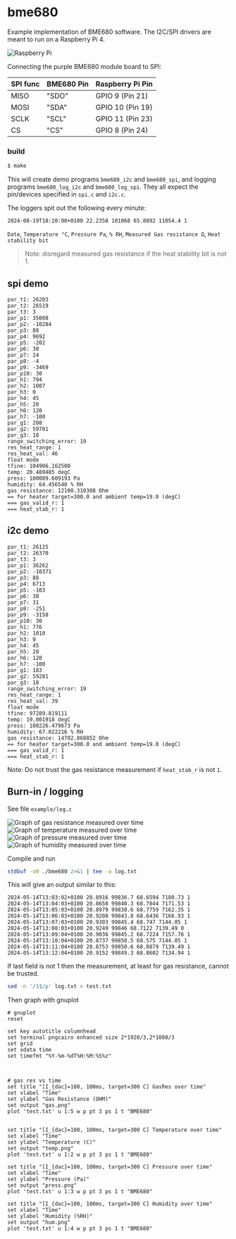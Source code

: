 # bme680

Example implementation of BME680 software. The I2C/SPI drivers are meant to run on a Raspberry Pi 4.


![Raspberry Pi](.gitea/pi.png)

Connecting the purple BME680 module board to SPI:

| SPI func | BME680 Pin | Raspberry Pi Pin |
| -------- | ---------- | ---------------- |
| MISO     | "SDO"      | GPIO 9 (Pin 21)  |
| MOSI     | "SDA"      | GPIO 10 (Pin 19) |
| SCLK     | "SCL"      | GPIO 11 (Pin 23) |
| CS       | "CS"       | GPIO 8 (Pin 24)  |

### build
```sh
$ make
```
This will create demo programs `bme680_i2c` and `bme680_spi`, and logging programs `bme680_log_i2c` and `bme680_log_spi`. They all expect the pin/devices specified in `spi.c` and `i2c.c`.

The loggers spit out the following every minute:
```
2024-08-19T18:20:00+0100 22.2358 101068 65.8092 11054.4 1
```
`Date`, `Temperature °C`, `Pressure Pa`, `% RH`, `Measured Gas resistance Ω`, `Heat stability bit`

>Note: disregard measured gas resistance if the heat stability bit is not 1.

## spi demo
```
par_t1: 26203
par_t2: 26519
par_t3: 3
par_p1: 35008
par_p2: -10284
par_p3: 88
par_p4: 9692
par_p5: -202
par_p6: 30
par_p7: 24
par_p8: -4
par_p9: -3469
par_p10: 30
par_h1: 794
par_h2: 1007
par_h3: 0
par_h4: 45
par_h5: 20
par_h6: 120
par_h7: -100
par_g1: 208
par_g2: 59781
par_g3: 18
range_switching_error: 19
res_heat_range: 1
res_heat_val: 46
float mode
tfine: 104906.162500
temp: 20.489485 degC
press: 100089.609193 Pa
humidity: 64.456540 % RH
gas resistance: 12100.310308 Ohm
== for heater target=300.0 and ambient temp=19.0 (degC)
=== gas_valid_r: 1
=== heat_stab_r: 1
```

## i2c demo
```
par_t1: 26125
par_t2: 26370
par_t3: 3
par_p1: 36262
par_p2: -10371
par_p3: 88
par_p4: 6713
par_p5: -103
par_p6: 30
par_p7: 31
par_p8: -251
par_p9: -3158
par_p10: 30
par_h1: 776
par_h2: 1010
par_h3: 0
par_h4: 45
par_h5: 20
par_h6: 120
par_h7: -100
par_g1: 183
par_g2: 59281
par_g3: 18
range_switching_error: 19
res_heat_range: 1
res_heat_val: 39
float mode
tfine: 97289.819111
temp: 19.001918 degC
press: 100226.479673 Pa
humidity: 67.022216 % RH
gas resistance: 14702.868852 Ohm
== for heater target=300.0 and ambient temp=19.0 (degC)
=== gas_valid_r: 1
=== heat_stab_r: 1
```

Note: Do not trust the gas resistance measurement if `heat_stab_r` is not `1`.

## Burn-in / logging

See file `example/log.c` 

![Graph of gas resistance measured over time](.gitea/gas.png)
![Graph of temperature measured over time](.gitea/temp.png)
![Graph of pressure measured over time](.gitea/press.png)
![Graph of humidity measured over time](.gitea/hum.png)

Compile and run
```sh
stdbuf -o0 ./bme680 2>&1 | tee -a log.txt
```

This will give an output similar to this:
```
2024-05-14T13:03:02+0100 20.8916 99836.7 68.6594 7180.73 1
2024-05-14T13:04:03+0100 20.8658 99840.3 68.7844 7171.53 1
2024-05-14T13:05:03+0100 20.8979 99838.6 68.7759 7162.35 1
2024-05-14T13:06:03+0100 20.9208 99843.8 68.6436 7166.93 1
2024-05-14T13:07:03+0100 20.9303 99845.4 68.747 7144.05 1
2024-05-14T13:08:03+0100 20.9249 99846 68.7122 7139.49 0
2024-05-14T13:09:04+0100 20.9036 99845.2 68.7224 7157.76 1
2024-05-14T13:10:04+0100 20.8737 99850.5 68.575 7144.05 1
2024-05-14T13:11:04+0100 20.8753 99850.6 68.8879 7139.49 1
2024-05-14T13:12:04+0100 20.9152 99849.3 68.8602 7134.94 1
```

If last field is not 1 then the measurement, at least for gas resistance, cannot be trusted.
```sh
sed -n '/1$/p' log.txt > test.txt
```

Then graph with gnuplot
```
# gnuplot
reset

set key autotitle columnhead
set terminal pngcairo enhanced size 2*1920/3,2*1080/3
set grid
set xdata time
set timefmt "%Y-%m-%dT%H:%M:%S%z"



# gas res vs time 
set title "[I_{dac}=100, 100ms, target=300 C] GasRes over time"
set xlabel "Time"
set ylabel "Gas Resistance (OHM)"
set output "gas.png"
plot 'test.txt' u 1:5 w p pt 3 ps 1 t "BME680"


set title "[I_{dac}=100, 100ms, target=300 C] Temperature over time"
set xlabel "Time"
set ylabel "Temperature (C)"
set output "temp.png"
plot 'test.txt' u 1:2 w p pt 3 ps 1 t "BME680"

set title "[I_{dac}=100, 100ms, target=300 C] Pressure over time"
set xlabel "Time"
set ylabel "Pressure (Pa)"
set output "press.png"
plot 'test.txt' u 1:3 w p pt 3 ps 1 t "BME680"

set title "[I_{dac}=100, 100ms, target=300 C] Humidity over time"
set xlabel "Time"
set ylabel "Humidity (%RH)"
set output "hum.png"
plot 'test.txt' u 1:4 w p pt 3 ps 1 t "BME680"
```
